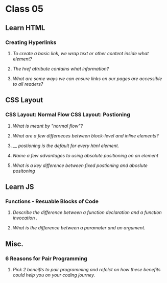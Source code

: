# Class 05
## Learn HTML

### Creating Hyperlinks

1. *To create a basic link, we wrap text or other content inside what element?* 



2. *The href attribute contains what information?*

3. *What are some ways we can ensure links on our pages are accessible to all readers?*

## CSS Layout

### CSS Layout: Normal Flow CSS Layout: Postioning 

1. *What is meant by "normal flow"?*

2. *What are a few differneces between block-level and inline elements?*

3. *__ postioning is the default for every html element.*

4. *Name a few advantages to using absolute positioning on an element*

5. *What is a key difference between fixed postioning and aboslute positoning*

## Learn JS

### Functions - Resuable Blocks of Code

1. *Describe the difference between a function declaration and a function invocation .*

2. *What is the difference between a paramater and an argument.*

## Misc. 

### 6 Reasons for Pair Programming 

1. *Pick 2 beneifts to pair programming and refelct on how these benefits could help you on your coding journey.*
